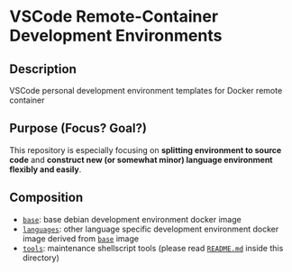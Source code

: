 # VSCode Remote-Container Development Environments

## Description

VSCode personal development environment templates for Docker remote container

## Purpose (Focus? Goal?)

This repository is especially focusing on **splitting environment to source code** and **construct new (or somewhat minor) language environment flexibly and easily**.

## Composition

- [`base`](./base/): base debian development environment docker image
- [`languages`](./languages/): other language specific development environment docker image derived from [`base`](./base/) image
- [`tools`](./tools/): maintenance shellscript tools (please read [`README.md`](./tools/README.md) inside this directory)
